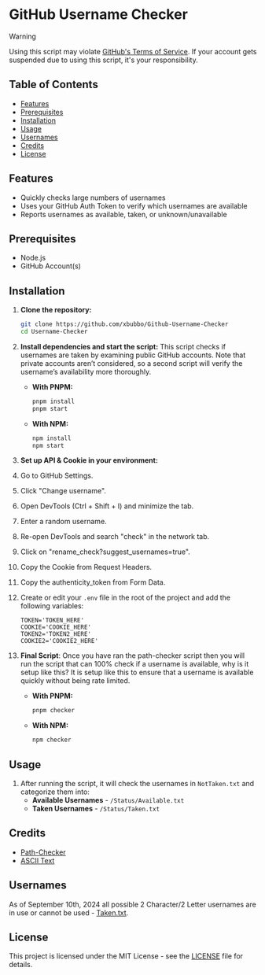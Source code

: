 # GitHub Username Checker

> [!WARNING]
> Using this script may violate [GitHub's Terms of Service](https://docs.github.com/en/site-policy/github-terms/github-terms-of-service). If your account gets suspended due to using this script, it's your responsibility.

## Table of Contents
- [Features](#features)
- [Prerequisites](#prerequisites)
- [Installation](#installation)
- [Usage](#usage)
- [Usernames](#usernames)
- [Credits](#credits)
- [License](#license)

## Features
- Quickly checks large numbers of usernames
- Uses your GitHub Auth Token to verify which usernames are available
- Reports usernames as available, taken, or unknown/unavailable

## Prerequisites
- Node.js
- GitHub Account(s)

## Installation

1. **Clone the repository:**
    ```bash
    git clone https://github.com/xbubbo/Github-Username-Checker
    cd Username-Checker
    ```

2. **Install dependencies and start the script:**
This script checks if usernames are taken by examining public GitHub accounts. Note that private accounts aren’t considered, so a second script will verify the username’s availability more thoroughly. 

   - **With PNPM:**
     ```bash
     pnpm install
     pnpm start
     ```

   - **With NPM:**
     ```bash
     npm install
     npm start
     ```

3. **Set up API & Cookie in your environment:**

1. Go to GitHub Settings.
2. Click "Change username".
3. Open DevTools (Ctrl + Shift + I) and minimize the tab.
4. Enter a random username.
5. Re-open DevTools and search "check" in the network tab.
6. Click on "rename_check?suggest_usernames=true".
7. Copy the Cookie from Request Headers.
8. Copy the authenticity_token from Form Data.
9. Create or edit your `.env` file in the root of the project and add the following variables:
   ```
   TOKEN='TOKEN_HERE'
   COOKIE='COOKIE_HERE'
   TOKEN2='TOKEN2_HERE'
   COOKIE2='COOKIE2_HERE'
   ```
4. **Final Script**:
Once you have ran the path-checker script then you will run the script that can 100% check if a username is available, why is it setup like this?
It is setup like this to ensure that a username is available quickly without being rate limited.

   - **With PNPM:**
     ```bash
     pnpm checker
     ```

   - **With NPM:**
     ```bash
     npm checker
     ```

## Usage
1. After running the script, it will check the usernames in `NotTaken.txt` and categorize them into:
   - **Available Usernames** - `/Status/Available.txt`
   - **Taken Usernames** - `/Status/Taken.txt`

## Credits
- [Path-Checker](https://github.com/4q-u4/GitHub-Username-Availability-Checker)
- [ASCII Text](https://www.asciiart.eu/text-to-ascii-art)

## Usernames 
As of September 10th, 2024 all possible 2 Character/2 Letter usernames are in use or cannot be used - [Taken.txt](https://github.com/xbubbo/Github-Username-Checker/blob/Archive/9-10-2024/2-Letter/Taken.txt).
## License
This project is licensed under the MIT License - see the [LICENSE](LICENSE) file for details.
